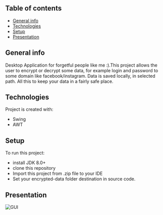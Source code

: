 ## Table of contents
* [General info](#general-info)
* [Technologies](#technologies)
* [Setup](#setup)
* [Presentation](#Presentation)

## General info
Desktop Application for forgetful people like me :).This project allows the user to encrypt or decrypt some data, for example login and password to some domain like facebook/instagram. Data is saved locally, in selected path. All this to keep your data in a fairly safe place.
	
## Technologies
Project is created with:
* Swing
* AWT
	
## Setup
To run this project:
 * install JDK 8.0+
 * clone this repository
 * Import this project from .zip file to your IDE
 * Set your encrypted-data folder destination in source code.
 
## Presentation

![GUI](../master/Screens/Screen.png)

